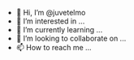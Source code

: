- 👋 Hi, I’m @juvetelmo
- 👀 I’m interested in ...
- 🌱 I’m currently learning ...
- 💞️ I’m looking to collaborate on ...
- 📫 How to reach me ...

<!---
juvetelmo/juvetelmo is a ✨ special ✨ repository because its `README.md` (this file) appears on your GitHub profile.
You can click the Preview link to take a look at your changes.
--->
